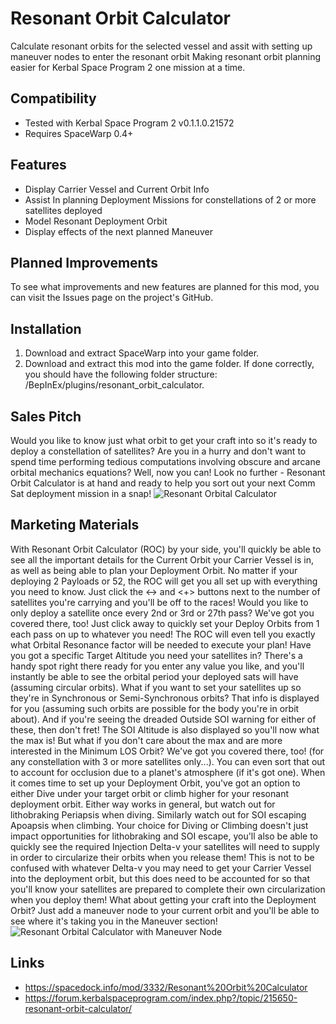# Resonant Orbit Calculator
Calculate resonant orbits for the selected vessel and assit with setting up maneuver nodes to enter the resonant orbit
Making resonant orbit planning easier for Kerbal Space Program 2 one mission at a time.

## Compatibility
* Tested with Kerbal Space Program 2 v0.1.1.0.21572
* Requires SpaceWarp 0.4+
## Features
* Display Carrier Vessel and Current Orbit Info
* Assist In planning Deployment Missions for constellations of 2 or more satellites deployed
* Model Resonant Deployment Orbit
* Display effects of the next planned Maneuver
## Planned Improvements
To see what improvements and new features are planned for this mod, you can visit the Issues page on the project's GitHub.
## Installation
1. Download and extract SpaceWarp into your game folder.
1. Download and extract this mod into the game folder. If done correctly, you should have the following folder structure: <KSP Folder>/BepInEx/plugins/resonant_orbit_calculator.
## Sales Pitch
Would you like to know just what orbit to get your craft into so it's ready to deploy a constellation of satellites? Are you in a hurry and don't want to spend time performing tedious computations involving obscure and arcane orbital mechanics equations? Well, now you can! Look no further - Resonant Orbit Calculator is at hand and ready to help you sort out your next Comm Sat deployment mission in a snap!
![Resonant Orbital Calculator](https://i.imgur.com/GyUCRZ5.png)
## Marketing Materials
With Resonant Orbit Calculator (ROC) by your side, you'll quickly be able to see all the important details for the Current Orbit your Carrier Vessel is in, as well as being able to plan your Deployment Orbit.
No matter if your deploying 2 Payloads or 52, the ROC will get you all set up with everything you need to know. Just click the <-> and <+> buttons next to the number of satellites you're carrying and you'll be off to the races!
Would you like to only deploy a satellite once every 2nd or 3rd or 27th pass? We've got you covered there, too! Just click away to quickly set your Deploy Orbits from 1 each pass on up to whatever you need! The ROC will even tell you exactly what Orbital Resonance factor will be needed to execute your plan!
Have you got a specific Target Altitude you need your satellites in? There's a handy spot right there ready for you enter any value you like, and you'll instantly be able to see the orbital period your deployed sats will have (assuming circular orbits).
What if you want to set your satellites up so they're in Synchronous or Semi-Synchronous orbits? That info is displayed for you (assuming such orbits are possible for the body you're in orbit about).
And if you're seeing the dreaded Outside SOI warning for either of these, then don't fret! The SOI Altitude is also displayed so you'll now what the max is!
But what if you don't care about the max and are more interested in the Minimum LOS Orbit? We've got you covered there, too! (for any constellation with 3 or more satellites only...). You can even sort that out to account for occlusion due to a planet's atmosphere (if it's got one).
When it comes time to set up your Deployment Orbit, you've got an option to either Dive under your target orbit or climb higher for your resonant deployment orbit. Either way works in general, but watch out for lithobraking Periapsis when diving. Similarly watch out for SOI escaping Apoapsis when climbing.
Your choice for Diving or Climbing doesn't just impact opportunities for lithobraking and SOI escape, you'll also be able to quickly see the required Injection Delta-v your satellites will need to supply in order to circularize their orbits when you release them! This is not to be confused with whatever Delta-v you may need to get your Carrier Vessel into the deployment orbit, but this does need to be accounted for so that you'll know your satellites are prepared to complete their own circularization when you deploy them!
What about getting your craft into the Deployment Orbit? Just add a maneuver node to your current orbit and you'll be able to see where it's taking you in the Maneuver section!
![Resonant Orbital Calculator with Maneuver Node](https://i.imgur.com/zdYNNVt.png)
## Links
* https://spacedock.info/mod/3332/Resonant%20Orbit%20Calculator
* https://forum.kerbalspaceprogram.com/index.php?/topic/215650-resonant-orbit-calculator/
